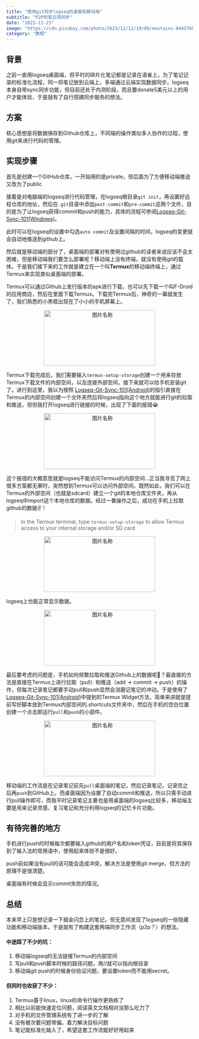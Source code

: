 ```yaml
---
title: "使用git同步logseq的桌面和移动端"
subtitle: "P2P的笔记流同步"
date: "2023-11-23"
image: "https://cdn.pixabay.com/photo/2023/12/12/19/08/moutains-8445768_1280.jpg"
category: "教程"
---
```


## 背景
之前一直用logseq桌面端，但平时的碎片化笔记都是记录在语雀上，为了笔记记录的标准化流程，同一将笔记放到云端上，多端通过云端实现数据同步。logseq本身自带sync同步功能，但目前还处于内测阶段，而且要donate5美元以上的用户才能体验，于是就有了自行搭建同步服务的想法。
## 方案
核心思想是将数据保存到Github仓库上，不同端的操作类似多人协作的过程，使用git来进行代码的管理。


 ## 实现步骤
 首先是创建一个GitHub仓库，一开始用的是private，但后面为了方便移动端推送又改为了public

接着是对电脑端的logseq进行代码管理，在logseq根目录`git init`，再设置好远程仓库的地址，然后在`.git`目录中添加`post-commit`和`pre-commit`这两个文件，目的是为了让logseq获得commit和push的能力，具体的流程可参阅[Logseq-Git-Sync-101(Windows)](https://github.com/CharlesChiuGit/Logseq-Git-Sync-101/wiki/For-Windows-users)。

此时可以在logseq的设置中勾选`auto commit`及设置间隔的时间，logseq的变更就会自动地推送到github上。

然后就是移动端的部分了，桌面端的部署对有使用过github的读者来说应该不会太困难，但是移动端我们要怎么部署呢？移动端上没有终端，就没有使用git的载体。于是我们接下来的工作就是建立在一个叫**Termux**的移动端终端上，通过Termux来实现类似桌面端的部署。

Termux可以通过Github上发行版本的apk进行下载，也可以先下载一个叫F-Droid的应用商店，然后在里面下载Termux。下载完Termux后，神奇的一幕就发生了，我们熟悉的小黑框出现在了小小的手机屏幕上。

<div  align="center">    
<img src="/images/1702563626355_1702563629515_0.png" width = "300" height = "150" alt="图片名称" align=center />
</div>


Termux下载完成后，我们需要输入`termux-setup-storage`创建一个用来存放Termux下载文件的内部空间，以及连接外部空间，接下来就可以给手机安装git了。进行到这里，我以为按照 [Logseq-Git-Sync-101(Android)](https://github.com/CharlesChiuGit/Logseq-Git-Sync-101/wiki/For-Android-users)的指引直接在Termux的内部空间创建一个文件夹然后将logseq指向这个地方就能进行git的拉取和推送，但但我打开logseq进行链接的时候，出现了下面的报错😭

<div  align="center">    
<img src="/images/1702564634923_1702564650977_0.png" width = "300" height = "150" alt="图片名称" align=center />
</div>

 这个报错的大概意思就是logseq不能访问Termux的内部空间...正当我寻觅了网上很多方案都无果时，突然想到Termux可以访问外部空间。既然如此，我们可以在Termux的外部空间（也就是sdcard）建立一个git的本地仓库文件夹，再从logseq中import这个本地仓库的数据。经过一番操作之后，成功在手机上拉取github的数据✌！


  > In the Termux terminal, type `termux-setup-storage` to allow Termux access to your internal storage and/or SD card 

<div  align="center">    
<img src="/images/1702565038686_1702565041757_0.png" width = "300" height = "150" alt="图片名称" align=center />
</div>

logseq上也能正常显示数据。

<div  align="center">    
<img src="/images/image_1702565251904_0.png" width = "300" height = "150" alt="图片名称" align=center />
</div>


最后要考虑的问题是，手机如何频繁拉取和推送Github上的数据呢🤔？最直接的方法是直接在Termux上进行拉取（pull）和推送（add -> commit -> push）的操作，但每次记录笔记都要手动pull和push显然会消磨记笔记的冲动。于是使用了[Logseq-Git-Sync-101(Android)](https://github.com/CharlesChiuGit/Logseq-Git-Sync-101/wiki/For-Android-users)中提到的Termux Widget方法，简单来讲就是提前写好脚本放到Termux内部空间的.shortcuts文件夹中，然后在手机的空白位置创建一个点击即运行`pull`和`push`的小部件。

<div  align="center">    
<img src="/images/04cde4d0e2d9fcbc8e4eaf18dfd8343_1702565785407_0.jpg" width = "300" height = "150" alt="图片名称" align=center />
</div>

移动端的工作流是在记录笔记前先`pull`桌面端的笔记，然后记录笔记，记录完之后再`push`到GitHub上。而桌面端因为设置了自动commit和推送，所以只需手动进行pull操作即可，而我平时记录笔记主要也是用桌面端的logseq比较多，移动端主要是用来记录灵感、复习笔记和充分利用logseq的记忆卡片功能。
## 有待完善的地方
手机进行push的时候每次都要输入github的用户名和token凭证，目前是将其保存到了输入法的常用语中，使用起来体验不是很好。

push前如果没有pull的话可能会造成冲突，解决方法是使用git merge，但方法的原理不是很清楚。

桌面端有时候会显示commit失败的情况。

 ## 总结
本来早上只是想记录一下掘金闪念上的笔记，但无意间发现了logseq的一些隐藏功能和移动端版本，于是就有了构建这套两端同步工作流（p2p？）的想法。

#### 中途踩了不少的坑：
1. 移动端logseq的无法链接Termux的内部空间 
2. 写pull和push脚本时候的路径问题，用//就可以指向根目录 
3. 移动端git push的时候身份验证问题，要设置token而不能用secret。          

#### 但同时也收获了不少：
1. Termux基于linux，linux的命令行操作更熟练了
2. 相比以前能快速定位问题，阅读英文文档相对没那么吃力了
3. 对手机的文件管理系统有了进一步的了解
4. 没有被次要问题带偏，着力解决目标问题
5. 笔记能标准化输入了，希望这套工作流能好好用起来
